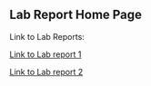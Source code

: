 ## Lab Report Home Page

Link to Lab Reports:

[Link to Lab report 1](Labrep1.html)

[Link to Lab report 2](Labrep2.html)
